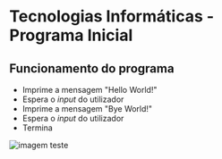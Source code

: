 # Tecnologias Informáticas - Programa Inicial

## Funcionamento do programa

* Imprime a mensagem "Hello World!"
* Espera o *input* do utilizador
* Imprime a mensagem "Bye World!"
* Espera o *input* do utilizador
* Termina

![imagem teste](tech1.png)
